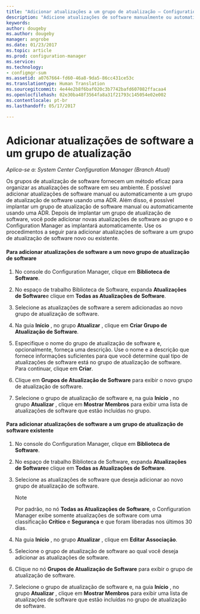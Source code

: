 ```yaml
---
title: "Adicionar atualizações a um grupo de atualização – Configuration Manager | Microsoft Docs"
description: "Adicione atualizações de software manualmente ou automaticamente a um grupo de atualização de software no seu ambiente."
keywords: 
author: dougeby
ms.author: dougeby
manager: angrobe
ms.date: 01/23/2017
ms.topic: article
ms.prod: configuration-manager
ms.service: 
ms.technology:
- configmgr-sum
ms.assetid: a0767664-fd60-46a8-9da5-86cc431ce53c
ms.translationtype: Human Translation
ms.sourcegitcommit: 4e44e2b8f6baf020c3b7742bafd607082ffacaa4
ms.openlocfilehash: 02e30ba48f3564fa8a31f21793c145054e02e002
ms.contentlocale: pt-br
ms.lasthandoff: 05/17/2017

---
```


# <a name="add-software-updates-to-an-update-group"></a>Adicionar atualizações de software a um grupo de atualização  

*Aplica-se a: System Center Configuration Manager (Branch Atual)*

 Os grupos de atualização de software fornecem um método eficaz para organizar as atualizações de software em seu ambiente. É possível adicionar atualizações de software manual ou automaticamente a um grupo de atualização de software usando uma ADR. Além disso, é possível implantar um grupo de atualização de software manual ou automaticamente usando uma ADR. Depois de implantar um grupo de atualização de software, você pode adicionar novas atualizações de software ao grupo e o Configuration Manager as implantará automaticamente. Use os procedimentos a seguir para adicionar atualizações de software a um grupo de atualização de software novo ou existente.  

#### <a name="to-add-software-updates-to-a-new-software-update-group"></a>Para adicionar atualizações de software a um novo grupo de atualização de software  

1.  No console do Configuration Manager, clique em **Biblioteca de Software**.  

2.  No espaço de trabalho Biblioteca de Software, expanda **Atualizações de Software**e clique em **Todas as Atualizações de Software**.  

3.  Selecione as atualizações de software a serem adicionadas ao novo grupo de atualização de software.  

4.  Na guia **Início** , no grupo **Atualizar** , clique em **Criar Grupo de Atualização de Software**.  

5.  Especifique o nome do grupo de atualização de software e, opcionalmente, forneça uma descrição. Use o nome e a descrição que fornece informações suficientes para que você determine qual tipo de atualizações de software está no grupo de atualização de software. Para continuar, clique em **Criar**.  

6.  Clique em **Grupos de Atualização de Software** para exibir o novo grupo de atualização de software.  

7.  Selecione o grupo de atualização de software e, na guia **Início** , no grupo **Atualizar** , clique em **Mostrar Membros** para exibir uma lista de atualizações de software que estão incluídas no grupo.  

#### <a name="to-add-software-updates-to-an-existing-software-update-group"></a>Para adicionar atualizações de software a um grupo de atualização de software existente  

1.  No console do Configuration Manager, clique em **Biblioteca de Software**.  

2.  No espaço de trabalho Biblioteca de Software, expanda **Atualizações de Software**e clique em **Todas as Atualizações de Software**.  

3.  Selecione as atualizações de software que deseja adicionar ao novo grupo de atualização de software.  

    > [!NOTE]  
    >  Por padrão, no nó **Todas as Atualizações de Software**, o Configuration Manager exibe somente atualizações de software com uma classificação **Crítico** e **Segurança** e que foram liberadas nos últimos 30 dias.  

4.  Na guia **Início** , no grupo **Atualizar** , clique em **Editar Associação**.  

5.  Selecione o grupo de atualização de software ao qual você deseja adicionar as atualizações de software.  

6.  Clique no nó **Grupos de Atualização de Software** para exibir o grupo de atualização de software.  

7.  Selecione o grupo de atualização de software e, na guia **Início** , no grupo **Atualizar** , clique em **Mostrar Membros** para exibir uma lista de atualizações de software que estão incluídas no grupo de atualização de software.  

